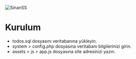 ![SinanSS](https://webien.net/eklentiler/capture-png.5222)

# Kurulum
- todos.sql dosyasını veritabanına yükleyin.<br>
- system > config.php dosyasına veritabanı bilgilerinizi girin.<br>
- assets > js > app.js dosyasına site adresinizi yazın.

